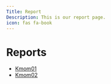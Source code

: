```yaml
---
Title: Report
Description: This is our report page.
icon: fas fa-book
---
```


Reports
==========================

* [Kmom01](report/kmom01)
* [Kmom02](report/kmom02)

